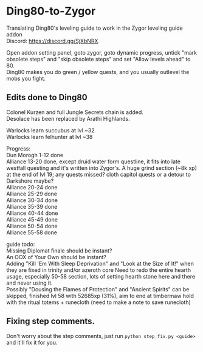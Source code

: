 # Ding80-to-Zygor
Translating Ding80's leveling guide to work in the Zygor leveling guide addon  
Discord: https://discord.gg/SjXbNRX

Open addon setting panel, goto zygor, goto dynamic progress, untick "mark obsolete steps" and "skip obsolete steps" and set "Allow levels ahead" to 80.  
Ding80 makes you do green / yellow quests, and you usually outlevel the mobs you fight.

## Edits done to Ding80
Colonel Kurzen and full Jungle Secrets chain is added.  
Desolace has been replaced by Arathi Highlands.  

Warlocks learn succubus at lvl ~32  
Warlocks learn felhunter at lvl ~38

Progress:  
Dun Morogh 1-12 done  
Alliance 13-20 done, except druid water form questline, it fits into late westfall questing and it's written into Zygor's. A huge grind section (~8k xp) at the end of lvl 19; any quests missed? cloth capitol quests or a detour to Darkshore maybe?  
Alliance 20-24 done  
Alliance 25-29 done  
Alliance 30-34 done  
Alliance 35-39 done  
Alliance 40-44 done  
Alliance 45-49 done  
Alliance 50-54 done  
Alliance 55-58 done  

guide todo:  
Missing Diplomat finale should be instant?  
An OOX of Your Own should be instant?  
Adding "Kill 'Em With Sleep Deprivation" and "Look at the Size of It!" when they are fixed in trinity and/or azeroth core
Need to redo the entire hearth usage, especially 50-58 section, lots of setting hearth stone here and there and never using it.  
Possibly "Dousing the Flames of Protection" and "Ancient Spirits" can be skipped, finished lvl 58 with 52685xp (31%), aim to end at timbermaw hold with the ritual totems + runecloth (need to make a note to save runecloth)  

## Fixing step comments.
Don't worry about the step comments, just run `python step_fix.py <guide>` and it'll fix it for you.